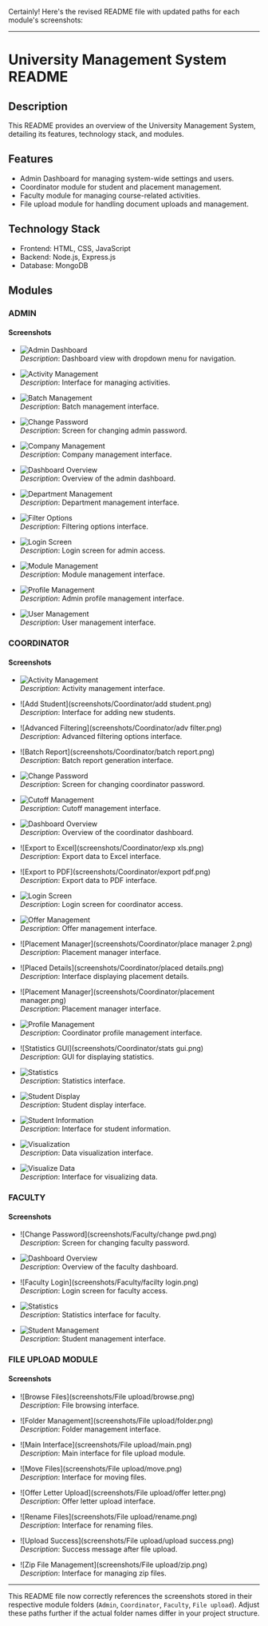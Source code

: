 Certainly! Here's the revised README file with updated paths for each module's screenshots:

---

# University Management System README

## Description
This README provides an overview of the University Management System, detailing its features, technology stack, and modules.

## Features
- Admin Dashboard for managing system-wide settings and users.
- Coordinator module for student and placement management.
- Faculty module for managing course-related activities.
- File upload module for handling document uploads and management.

## Technology Stack
- Frontend: HTML, CSS, JavaScript
- Backend: Node.js, Express.js
- Database: MongoDB

## Modules

### ADMIN

#### Screenshots
- ![Admin Dashboard](screenshots/Admin/admin-dash-dropdown.png)  
  *Description*: Dashboard view with dropdown menu for navigation.

- ![Activity Management](screenshots/Admin/activity.png)  
  *Description*: Interface for managing activities.

- ![Batch Management](screenshots/Admin/batch.png)  
  *Description*: Batch management interface.

- ![Change Password](screenshots/Admin/changepwd.png)  
  *Description*: Screen for changing admin password.

- ![Company Management](screenshots/Admin/company.png)  
  *Description*: Company management interface.

- ![Dashboard Overview](screenshots/Admin/dash.png)  
  *Description*: Overview of the admin dashboard.

- ![Department Management](screenshots/Admin/dept.png)  
  *Description*: Department management interface.

- ![Filter Options](screenshots/Admin/filter.png)  
  *Description*: Filtering options interface.

- ![Login Screen](screenshots/Admin/login.png)  
  *Description*: Login screen for admin access.

- ![Module Management](screenshots/Admin/modules.png)  
  *Description*: Module management interface.

- ![Profile Management](screenshots/Admin/profile.png)  
  *Description*: Admin profile management interface.

- ![User Management](screenshots/Admin/user.png)  
  *Description*: User management interface.

### COORDINATOR

#### Screenshots
- ![Activity Management](screenshots/Coordinator/activity.png)  
  *Description*: Activity management interface.

- ![Add Student](screenshots/Coordinator/add student.png)  
  *Description*: Interface for adding new students.

- ![Advanced Filtering](screenshots/Coordinator/adv filter.png)  
  *Description*: Advanced filtering options interface.

- ![Batch Report](screenshots/Coordinator/batch report.png)  
  *Description*: Batch report generation interface.

- ![Change Password](screenshots/Coordinator/changepwd.png)  
  *Description*: Screen for changing coordinator password.

- ![Cutoff Management](screenshots/Coordinator/cutoff.png)  
  *Description*: Cutoff management interface.

- ![Dashboard Overview](screenshots/Coordinator/dash.png)  
  *Description*: Overview of the coordinator dashboard.

- ![Export to Excel](screenshots/Coordinator/exp xls.png)  
  *Description*: Export data to Excel interface.

- ![Export to PDF](screenshots/Coordinator/export pdf.png)  
  *Description*: Export data to PDF interface.

- ![Login Screen](screenshots/Coordinator/login.png)  
  *Description*: Login screen for coordinator access.

- ![Offer Management](screenshots/Coordinator/offer.png)  
  *Description*: Offer management interface.

- ![Placement Manager](screenshots/Coordinator/place manager 2.png)  
  *Description*: Placement manager interface.

- ![Placed Details](screenshots/Coordinator/placed details.png)  
  *Description*: Interface displaying placement details.

- ![Placement Manager](screenshots/Coordinator/placement manager.png)  
  *Description*: Placement manager interface.

- ![Profile Management](screenshots/Coordinator/profile.png)  
  *Description*: Coordinator profile management interface.

- ![Statistics GUI](screenshots/Coordinator/stats gui.png)  
  *Description*: GUI for displaying statistics.

- ![Statistics](screenshots/Coordinator/stats.png)  
  *Description*: Statistics interface.

- ![Student Display](screenshots/Coordinator/studentdispl.png)  
  *Description*: Student display interface.

- ![Student Information](screenshots/Coordinator/stuudentinfo.png)  
  *Description*: Interface for student information.

- ![Visualization](screenshots/Coordinator/visu.png)  
  *Description*: Data visualization interface.

- ![Visualize Data](screenshots/Coordinator/visualize.png)  
  *Description*: Interface for visualizing data.

### FACULTY

#### Screenshots
- ![Change Password](screenshots/Faculty/change pwd.png)  
  *Description*: Screen for changing faculty password.

- ![Dashboard Overview](screenshots/Faculty/dash.png)  
  *Description*: Overview of the faculty dashboard.

- ![Faculty Login](screenshots/Faculty/facilty login.png)  
  *Description*: Login screen for faculty access.

- ![Statistics](screenshots/Faculty/stats.png)  
  *Description*: Statistics interface for faculty.

- ![Student Management](screenshots/Faculty/student.png)  
  *Description*: Student management interface.

### FILE UPLOAD MODULE

#### Screenshots
- ![Browse Files](screenshots/File upload/browse.png)  
  *Description*: File browsing interface.

- ![Folder Management](screenshots/File upload/folder.png)  
  *Description*: Folder management interface.

- ![Main Interface](screenshots/File upload/main.png)  
  *Description*: Main interface for file upload module.

- ![Move Files](screenshots/File upload/move.png)  
  *Description*: Interface for moving files.

- ![Offer Letter Upload](screenshots/File upload/offer letter.png)  
  *Description*: Offer letter upload interface.

- ![Rename Files](screenshots/File upload/rename.png)  
  *Description*: Interface for renaming files.

- ![Upload Success](screenshots/File upload/upload success.png)  
  *Description*: Success message after file upload.

- ![Zip File Management](screenshots/File upload/zip.png)  
  *Description*: Interface for managing zip files.

---

This README file now correctly references the screenshots stored in their respective module folders (`Admin`, `Coordinator`, `Faculty`, `File upload`). Adjust these paths further if the actual folder names differ in your project structure.
